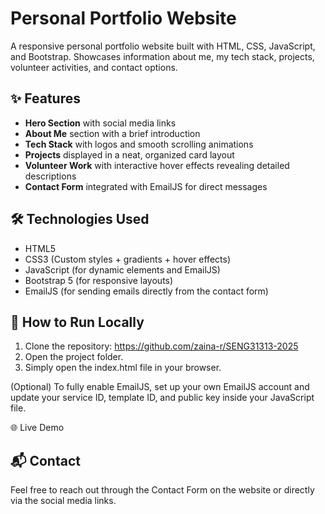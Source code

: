 # Personal Portfolio Website

A responsive personal portfolio website built with HTML, CSS, JavaScript, and Bootstrap. Showcases information about me, my tech stack, projects, volunteer activities, and contact options.

## ✨ Features

- **Hero Section** with social media links
- **About Me** section with a brief introduction
- **Tech Stack** with logos and smooth scrolling animations
- **Projects** displayed in a neat, organized card layout
- **Volunteer Work** with interactive hover effects revealing detailed descriptions
- **Contact Form** integrated with EmailJS for direct messages

## 🛠️ Technologies Used

- HTML5
- CSS3 (Custom styles + gradients + hover effects)
- JavaScript (for dynamic elements and EmailJS)
- Bootstrap 5 (for responsive layouts)
- EmailJS (for sending emails directly from the contact form)

## 🚀 How to Run Locally

1. Clone the repository:
   https://github.com/zaina-r/SENG31313-2025
3. Open the project folder.
4. Simply open the index.html file in your browser.

(Optional) To fully enable EmailJS, set up your own EmailJS account and update your service ID, template ID, and public key inside your JavaScript file.

🌐 Live Demo


## 📬 Contact
Feel free to reach out through the Contact Form on the website or directly via the social media links.
   

